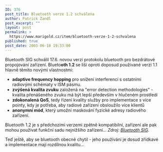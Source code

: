 ```yaml
---
ID: 376
post_title: Bluetooth verze 1.2 schválena
author: Patrick Zandl
post_excerpt: ""
layout: post
permalink: >
  https://www.marigold.cz/item/bluetooth-verze-1-2-schvalena
published: true
post_date: 2003-06-18 19:33:00
---
```

<P>Bluetooth SIG schválil 17.6. novou verzi protokolu bluetooth pro bezdrátové propojování zařízení. Blueto<STRONG>oth 1.2 </STRONG>se liší oproti doposud používané verzi 1.1 hlavně těmito novými vlastnostmi:</P>
<UL>
<LI><STRONG>adaptive frequency hopping</STRONG> pro snížení interferencí s ostatními radiovými schématy v ISM pásmu. </LI>
<LI><STRONG>zvýšená kvalita zvuku</STRONG> založená na "error detection methodologies" - kvalita přenášeného zvuku má být lepší především v hlučeném prostředí</LI>
<LI><STRONG>zdokonalená QoS</STRONG>, tedy řízení kvality služby pro implementace s více pointy, kdy je potřeba, aby radiové zařízení obsloužilo více klientů</LI>
<LI><STRONG>anonymní mód</STRONG>, který umožní maskování fyzické adresy radiového zařízení. </LI></UL>
<P>Bluetooth 1.2 je s předchozími verzemi zpětně kompatibilní, zařízení ale pak mohou používat funkční sadu nejnižšího zařízení... <EM>Zdroj: </EM><A href="http://www.bluetooth.com/news/press/sigpress.asp" target=_blank><EM>Bluetooth SIG</EM></A>.</P>Teď ještě, aby se bluetooth obecně chytil - jeho používání je dosud zřídkavé a implementace mají rozdílnou kvalitu...